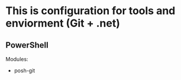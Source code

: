 This is configuration for tools and enviorment (Git + .net)
===========================================================

PowerShell
----------

Modules:
* posh-git